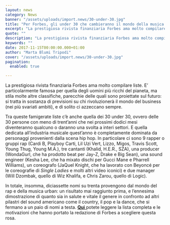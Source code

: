 ```yaml
---
layout: news
category: News
banner: "/assets/uploads/import.news/30-under-30.jpg"
title: "Per Forbes, gli under 30 che cambieranno il mondo della musica vengono dall’hip hop"
excerpt: "La prestigiosa rivista finanziaria Forbes ama molto compilare liste. E’ particolarmente famosa per quella degli uomini più ricchi del pianeta, ma  stila molte altre classifiche, parecchie delle quali sono proiettate sul futuro: si tratta in sostanza di previsioni su chi rivoluzionerà il mondo del business (nei più svariati ambiti), e di solito ci azzeccano sempre. [&hellip"
quote: ""
description: "La prestigiosa rivista finanziaria Forbes ama molto compilare liste. E’ particolarmente famosa per quella degli uomini più ricchi del pianeta, ma  stila molte altre classifiche, parecchie delle quali sono proiettate sul futuro: si tratta in sostanza di previsioni su chi rivoluzionerà il mondo del business (nei più svariati ambiti), e di solito ci azzeccano sempre. [&hellip"
keywords: ""
date: 2017-11-15T00:00:00.000+01:00
author: "Marta Blumi Tripodi"
cover: "/assets/uploads/import.news/30-under-30.jpg"
pagination:
  enabled: true

---
```


La prestigiosa rivista finanziaria Forbes ama molto compilare liste. E’ particolarmente famosa per quella degli uomini più ricchi del pianeta, ma stila molte altre classifiche, parecchie delle quali sono proiettate sul futuro: si tratta in sostanza di previsioni su chi rivoluzionerà il mondo del business (nei più svariati ambiti), e di solito ci azzeccano sempre.

Tra queste famigerate liste c’è anche quella dei 30 under 30, ovvero delle 30 persone con meno di trent’anni che nei prossimi dodici mesi diventeranno qualcuno o daranno una svolta a interi settori. E quella dedicata all’industria musicale quest’anno è completamente dominata da personaggi provenienti dalla scena hip hop. In particolare ci sono 9 rapper o gruppi rap (Cardi B, Playboy Carti, Lil Uzi Vert, Lizzo, Migos, Travis Scott, Young Thug, Young M.A.), tre cantanti (Khalid, H.E.R., SZA), una producer (WondaGurl, che ha prodotto beat per Jay-Z, Drake e Big Sean), una sound engineer (Kesha Lee, che ha mixato dischi per Gucci Mane e Pharrell Williams), un coreografo (JaQuel Knight, che ha lavorato con Beyoncé per le coreografie di _Single Ladies_ e molti altri video iconici) e due manager (Will Dzombak, quello di Wiz Khalifa, e Chris Zarou, quello di Logic).

In totale, insomma, diciassette nomi su trenta provengono dal mondo del rap e della musica urban: un risultato mai raggiunto prima, e l’ennesima dimostrazione di quanto sia in salute e vitale il genere in confronto ad altri pilastri del sound americano come il country, il pop e la dance, che si fermano a un paio di nomi a testa. [**Qui** ](https://www.forbes.com/30-under-30/2018/music/#3a1987043bc3)potete leggere la lista completa e le motivazioni che hanno portato la redazione di Forbes a scegliere questa rosa.